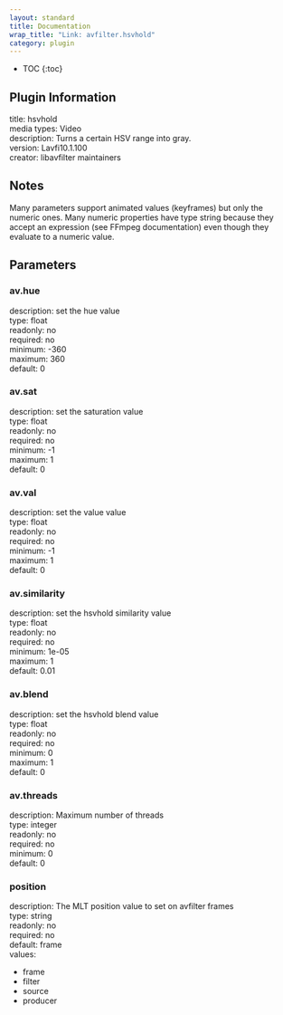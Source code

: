 ```yaml
---
layout: standard
title: Documentation
wrap_title: "Link: avfilter.hsvhold"
category: plugin
---
```

* TOC
{:toc}

## Plugin Information

title: hsvhold  
media types:
Video  
description: Turns a certain HSV range into gray.  
version: Lavfi10.1.100  
creator: libavfilter maintainers  

## Notes

Many parameters support animated values (keyframes) but only the numeric ones. Many numeric properties have type string because they accept an expression (see FFmpeg documentation) even though they evaluate to a numeric value.

## Parameters

### av.hue

  
description:
set the hue value  
type: float  
readonly: no  
required: no  
minimum: -360  
maximum: 360  
default: 0  

### av.sat

  
description:
set the saturation value  
type: float  
readonly: no  
required: no  
minimum: -1  
maximum: 1  
default: 0  

### av.val

  
description:
set the value value  
type: float  
readonly: no  
required: no  
minimum: -1  
maximum: 1  
default: 0  

### av.similarity

  
description:
set the hsvhold similarity value  
type: float  
readonly: no  
required: no  
minimum: 1e-05  
maximum: 1  
default: 0.01  

### av.blend

  
description:
set the hsvhold blend value  
type: float  
readonly: no  
required: no  
minimum: 0  
maximum: 1  
default: 0  

### av.threads

  
description:
Maximum number of threads  
type: integer  
readonly: no  
required: no  
minimum: 0  
default: 0  

### position

  
description:
The MLT position value to set on avfilter frames  
type: string  
readonly: no  
required: no  
default: frame  
values:  

* frame
* filter
* source
* producer

